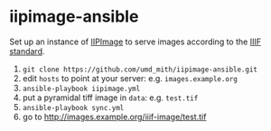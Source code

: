 # iipimage-ansible

Set up an instance of [IIPImage](http://iipimage.sourceforge.net/) to serve
images according to the [IIIF standard](http://iiif.io/).

1. `git clone https://github.com/umd_mith/iipimage-ansible.git`
2. edit `hosts` to point at your server: e.g. `images.example.org`
3. `ansible-playbook iipimage.yml`
4. put a pyramidal tiff image in `data`: e.g. `test.tif`
5. `ansible-playbook sync.yml`
6. go to http://images.example.org/iiif-image/test.tif
